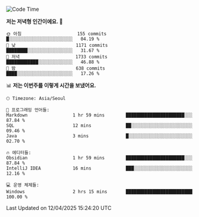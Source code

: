   <!--START_SECTION:waka-->
![Code Time](http://img.shields.io/badge/Code%20Time-537%20hrs%2022%20mins-blue)

**저는 저녁형 인간이에요. 🦉** 

```text
🌞 아침                     155 commits         █░░░░░░░░░░░░░░░░░░░░░░░░   04.19 % 
🌆 낮　                     1171 commits        ████████░░░░░░░░░░░░░░░░░   31.67 % 
🌃 저녁                     1733 commits        ████████████░░░░░░░░░░░░░   46.88 % 
🌙 밤　                     638 commits         ████░░░░░░░░░░░░░░░░░░░░░   17.26 % 
```


📊 **저는 이번주를 이렇게 시간을 보냈어요.** 

```text
🕑︎ Timezone: Asia/Seoul

💬 프로그래밍 언어들: 
Markdown                 1 hr 59 mins        ██████████████████████░░░   87.84 % 
SQL                      12 mins             ██░░░░░░░░░░░░░░░░░░░░░░░   09.46 % 
Java                     3 mins              █░░░░░░░░░░░░░░░░░░░░░░░░   02.70 % 

🔥 에디터들: 
Obsidian                 1 hr 59 mins        ██████████████████████░░░   87.84 % 
IntelliJ IDEA            16 mins             ███░░░░░░░░░░░░░░░░░░░░░░   12.16 % 

💻 운영 체제들: 
Windows                  2 hrs 15 mins       █████████████████████████   100.00 % 
```


 Last Updated on 12/04/2025 15:24:20 UTC
<!--END_SECTION:waka-->

